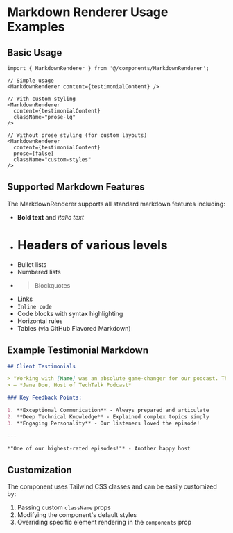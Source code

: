 # Markdown Renderer Usage Examples

## Basic Usage

```tsx
import { MarkdownRenderer } from '@/components/MarkdownRenderer';

// Simple usage
<MarkdownRenderer content={testimonialContent} />

// With custom styling
<MarkdownRenderer 
  content={testimonialContent}
  className="prose-lg"
/>

// Without prose styling (for custom layouts)
<MarkdownRenderer 
  content={testimonialContent}
  prose={false}
  className="custom-styles"
/>
```

## Supported Markdown Features

The MarkdownRenderer supports all standard markdown features including:

- **Bold text** and *italic text*
- # Headers of various levels
- Bullet lists
- Numbered lists
- > Blockquotes
- [Links](https://example.com)
- `Inline code`
- Code blocks with syntax highlighting
- Horizontal rules
- Tables (via GitHub Flavored Markdown)

## Example Testimonial Markdown

```markdown
## Client Testimonials

> "Working with [Name] was an absolute game-changer for our podcast. Their insights into **AI and automation** were exactly what our audience needed." 
> — *Jane Doe, Host of TechTalk Podcast*

### Key Feedback Points:

1. **Exceptional Communication** - Always prepared and articulate
2. **Deep Technical Knowledge** - Explained complex topics simply
3. **Engaging Personality** - Our listeners loved the episode!

---

*"One of our highest-rated episodes!"* - Another happy host
```

## Customization

The component uses Tailwind CSS classes and can be easily customized by:

1. Passing custom `className` props
2. Modifying the component's default styles
3. Overriding specific element rendering in the `components` prop